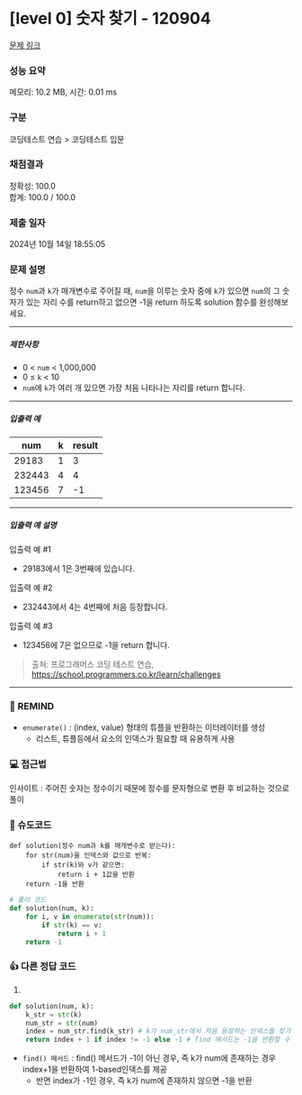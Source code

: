 # [level 0] 숫자 찾기 - 120904 

[문제 링크](https://school.programmers.co.kr/learn/courses/30/lessons/120904?language=python3) 

### 성능 요약

메모리: 10.2 MB, 시간: 0.01 ms

### 구분

코딩테스트 연습 > 코딩테스트 입문

### 채점결과

정확성: 100.0<br/>합계: 100.0 / 100.0

### 제출 일자

2024년 10월 14일 18:55:05

### 문제 설명

<p>정수 <code>num</code>과 <code>k</code>가 매개변수로 주어질 때, <code>num</code>을 이루는 숫자 중에 <code>k</code>가 있으면 <code>num</code>의  그 숫자가 있는 자리 수를 return하고 없으면 -1을 return 하도록 solution 함수를 완성해보세요.</p>

<hr>

<h5>제한사항</h5>

<ul>
<li>0 &lt; <code>num</code> &lt; 1,000,000</li>
<li>0 ≤ <code>k</code> &lt; 10</li>
<li><code>num</code>에 <code>k</code>가 여러 개 있으면 가장 처음 나타나는 자리를 return 합니다.</li>
</ul>

<hr>

<h5>입출력 예</h5>
<table class="table">
        <thead><tr>
<th>num</th>
<th>k</th>
<th>result</th>
</tr>
</thead>
        <tbody><tr>
<td>29183</td>
<td>1</td>
<td>3</td>
</tr>
<tr>
<td>232443</td>
<td>4</td>
<td>4</td>
</tr>
<tr>
<td>123456</td>
<td>7</td>
<td>-1</td>
</tr>
</tbody>
      </table>
<hr>

<h5>입출력 예 설명</h5>

<p>입출력 예 #1</p>

<ul>
<li>29183에서 1은 3번째에 있습니다.</li>
</ul>

<p>입출력 예 #2</p>

<ul>
<li>232443에서 4는 4번째에 처음 등장합니다.</li>
</ul>

<p>입출력 예 #3</p>

<ul>
<li>123456에 7은 없으므로 -1을 return 합니다.</li>
</ul>


> 출처: 프로그래머스 코딩 테스트 연습, https://school.programmers.co.kr/learn/challenges
---
### 🤔 REMIND
- `enumerate()` : (index, value) 형태의 튜플을 반환하는 이터레이터를 생성
    - 리스트, 튜플등에서 요소의 인덱스가 필요할 때 유용하게 사용

### 💻 접근법
인사이트 : 주어진 숫자는 정수이기 때문에 정수를 문자형으로 변환 후 비교하는 것으로 풀이

### 📝 슈도코드
```
def solution(정수 num과 k를 매개변수로 받는다):
    for str(num)을 인덱스와 값으로 반복:
        if str(k)와 v가 같으면:
            return i + 1값을 반환
    return -1을 반환
```
```python
# 풀이 코드
def solution(num, k):
    for i, v in enumerate(str(num)):
        if str(k) == v:
            return i + 1
    return -1
```

### 👍 다른 정답 코드
1.
```python
def solution(num, k):
    k_str = str(k) 
    num_str = str(num)  
    index = num_str.find(k_str) # k가 num_str에서 처음 등장하는 인덱스를 찾기
    return index + 1 if index != -1 else -1 # find 메서드는 -1을 반환할 수 있으므로, 인덱스를 1-based로 조정
```
- `find() 메서드` : find() 메서드가 -1이 아닌 경우, 즉 k가 num에 존재하는 경우 index+1을 반환하여 1-based인덱스를 제공
    - 반면 index가 -1인 경우, 즉 k가 num에 존재하지 않으면 -1을 반환
